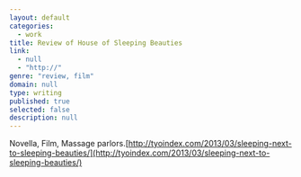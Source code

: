 ```yaml
---
layout: default
categories: 
  - work
title: Review of House of Sleeping Beauties
link: 
  - null
  - "http://"
genre: "review, film"
domain: null
type: writing
published: true
selected: false
description: null
---
```


Novella, Film, Massage parlors.[http://tyoindex.com/2013/03/sleeping-next-to-sleeping-beauties/](http://tyoindex.com/2013/03/sleeping-next-to-sleeping-beauties/)